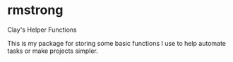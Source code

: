 # rmstrong
Clay's Helper Functions

This is my package for storing some basic functions I use to help automate tasks or make projects simpler.
